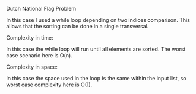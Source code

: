 Dutch National Flag Problem

In this case I used a while loop depending on two indices comparison. This allows that the sorting can be done in a single transversal.

Complexity in time:

In this case the while loop will run until all elements are sorted. The worst case scenario here is O(n).

Complexity in space:

In this case the space used in the loop is the same within the input list, so worst case complexity here is O(1).
